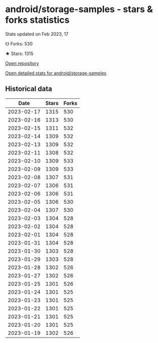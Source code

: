 # android/storage-samples - stars & forks statistics

Stats updated on Feb 2023, 17

☋ Forks: 530

★ Stars: 1315

[Open repository](https://github.com/android/storage-samples)

[Open detailed stats for android/storage-samples](https://reviewgithub.com/rep/android/storage-samples)

## Historical data
| Date | Stars | Forks |
|------|-------|-------|
| 2023-02-17 | 1315 | 530 | 
| 2023-02-16 | 1313 | 530 | 
| 2023-02-15 | 1311 | 532 | 
| 2023-02-14 | 1309 | 532 | 
| 2023-02-13 | 1309 | 532 | 
| 2023-02-11 | 1308 | 532 | 
| 2023-02-10 | 1309 | 533 | 
| 2023-02-09 | 1309 | 533 | 
| 2023-02-08 | 1307 | 531 | 
| 2023-02-07 | 1306 | 531 | 
| 2023-02-06 | 1306 | 531 | 
| 2023-02-05 | 1306 | 530 | 
| 2023-02-04 | 1307 | 530 | 
| 2023-02-03 | 1304 | 528 | 
| 2023-02-02 | 1304 | 528 | 
| 2023-02-01 | 1304 | 528 | 
| 2023-01-31 | 1304 | 528 | 
| 2023-01-30 | 1303 | 528 | 
| 2023-01-29 | 1303 | 528 | 
| 2023-01-28 | 1302 | 526 | 
| 2023-01-27 | 1302 | 526 | 
| 2023-01-25 | 1301 | 526 | 
| 2023-01-24 | 1301 | 525 | 
| 2023-01-23 | 1301 | 525 | 
| 2023-01-22 | 1301 | 525 | 
| 2023-01-21 | 1301 | 525 | 
| 2023-01-20 | 1301 | 525 | 
| 2023-01-19 | 1302 | 526 | 

